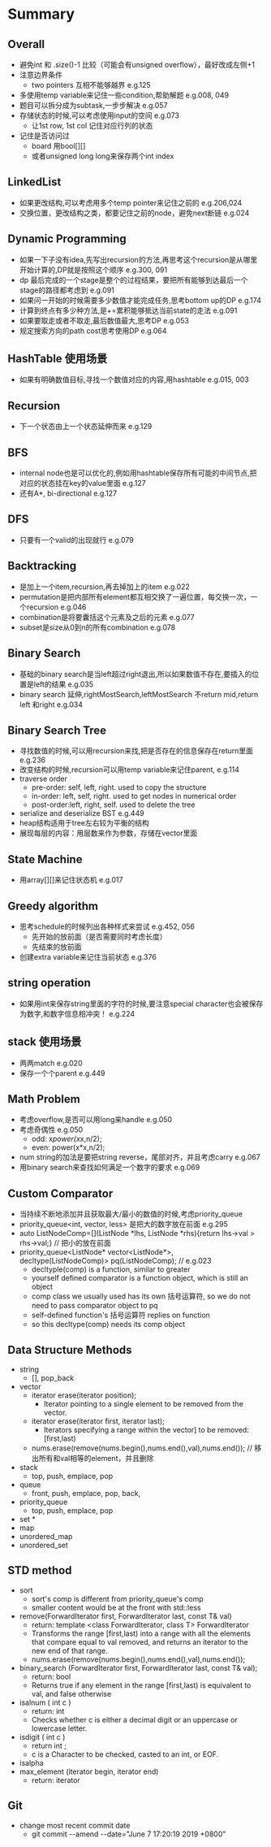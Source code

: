 # Summary## Overall* 避免int 和 .size()-1 比较（可能会有unsigned overflow），最好改成左侧+1* 注意边界条件    * two pointers 互相不能够越界 e.g.125* 多使用temp variable来记住一些condition,帮助解题 e.g.008, 049* 题目可以拆分成为subtask,一步步解决 e.g.057* 存储状态的时候,可以考虑使用input的空间 e.g.073    * 让1st row, 1st col 记住对应行列的状态* 记住是否访问过    * board 用bool[][]    * 或者unsigned long long来保存两个int index## LinkedList* 如果更改结构,可以考虑用多个temp pointer来记住之前的 e.g.206,024* 交换位置，更改结构之类，都要记住之前的node，避免next断链 e.g.024## Dynamic Programming* 如果一下子没有idea,先写出recursion的方法,再思考这个recursion是从哪里开始计算的,DP就是按照这个顺序 e.g.300, 091* dp 最后完成的一个stage是整个的过程结果，要把所有能够到达最后一个stage的路径都考虑到 e.g.091* 如果问一开始的时候需要多少数值才能完成任务,思考bottom up的DP e.g.174* 计算到终点有多少种方法,是+=累积能够抵达当前state的走法 e.g.091* 如果要取走或者不取走,最后数值最大,思考DP e.g.053* 规定搜索方向的path cost思考使用DP e.g.064## HashTable 使用场景* 如果有明确数值目标,寻找一个数值对应的内容,用hashtable e.g.015, 003## Recursion* 下一个状态由上一个状态延伸而来 e.g.129## BFS* internal node也是可以优化的,例如用hashtable保存所有可能的中间节点,把对应的状态挂在key的value里面 e.g.127* 还有A*, bi-directional e.g.127## DFS* 只要有一个valid的出现就行 e.g.079## Backtracking* 是加上一个item,recursion,再去掉加上的item e.g.022* permutation是把内部所有element都互相交换了一遍位置，每交换一次，一个recursion e.g.046* combination是将要囊括这个元素及之后的元素 e.g.077* subset是size从0到n的所有combination e.g.078## Binary Search* 基础的binary search是当left超过right退出,所以如果数值不存在,要插入的位置是left的结果 e.g.035* binary search 延伸,rightMostSearch,leftMostSearch 不return mid,return left 和right e.g.034## Binary Search Tree* 寻找数值的时候,可以用recursion来找,把是否存在的信息保存在return里面 e.g.236* 改变结构的时候,recursion可以用temp variable来记住parent, e.g.114* traverse order    * pre-order: self, left, right. used to copy the structure    * in-order: left, self, right. used to get nodes in numerical order    * post-order:left, right, self. used to delete the tree* serialize and deserialize BST e.g.449* heap结构适用于tree左右较为平衡的结构* 展现每层的内容：用层数来作为参数，存储在vector里面## State Machine* 用array[][]来记住状态机 e.g.017## Greedy algorithm* 思考schedule的时候列出各种样式来尝试 e.g.452, 056    * 先开始的放前面（是否需要同时考虑长度）    * 先结束的放前面* 创建extra variable来记住当前状态 e.g.376## string operation* 如果用int来保存string里面的字符的时候,要注意special character也会被保存为数字,和数字信息相冲突！ e.g.224## stack 使用场景* 两两match e.g.020* 保存一个个parent e.g.449## Math Problem* 考虑overflow,是否可以用long来handle e.g.050* 考虑奇偶性 e.g.050    * odd:  x*power(x*x,n/2);    * even: power(x*x,n/2);* num string的加法是要把string reverse，尾部对齐，并且考虑carry e.g.067* 用binary search来查找如何满足一个数字的要求 e.g.069## Custom Comparator* 当持续不断地添加并且获取最大/最小的数值的时候,考虑priority_queue* priority_queue<int, vector<int>, less<int>> 是把大的数字放在前面 e.g.295* auto ListNodeComp=[](ListNode *lhs, ListNode *rhs){return lhs->val > rhs->val;} // 把小的放在前面* priority_queue<ListNode* vector<ListNode*>, decltype(ListNodeComp)> pq(ListNodeComp); // e.g.023    * decltyple(comp) is a function, similar to greater<int>    * yourself defined comparator is a function object, which is still an object    * comp class we usually used has its own 括号运算符, so we do not need to pass comparator object to pq    * self-defined function's 括号运算符 replies on function    * so this decltype(comp) needs its comp object## Data Structure Methods* string    * [], pop_back* vector    * iterator erase(iterator position);        * Iterator pointing to a single element to be removed from the vector.    * iterator erase(iterator first, iterator last);        * Iterators specifying a range within the vector] to be removed: [first,last)    * nums.erase(remove(nums.begin(),nums.end(),val),nums.end()); // 移出所有和val相等的element，并且删除* stack    * top, push, emplace, pop* queue    * front, push, emplace, pop, back,* priority_queue    * top, push, emplace, pop* set    ** map* unordered_map* unordered_set## STD method* sort    * sort's comp is different from priority_queue's comp    * smaller content would be at the front with std::less<int>* remove(ForwardIterator first, ForwardIterator last, const T& val)    * return: template <class ForwardIterator, class T> ForwardIterator    * Transforms the range [first,last) into a range with all the elements that compare equal to val removed, and returns an iterator to the new end of that range.    * nums.erase(remove(nums.begin(),nums.end(),val),nums.end());* binary_search (ForwardIterator first, ForwardIterator last, const T& val);    * return: bool    * Returns true if any element in the range [first,last) is equivalent to val, and false otherwise* isalnum ( int c )    * return: int    * Checks whether c is either a decimal digit or an uppercase or lowercase letter.* isdigit ( int c )    * return int ;    * c is a Character to be checked, casted to an int, or EOF.* isalpha* max_element (iterator begin, iterator end)    * return: iterator## Git* change most recent commit date    *  git commit --amend --date="June 7 17:20:19 2019  +0800"